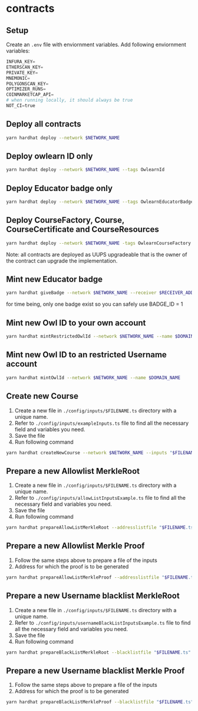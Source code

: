 # contracts

## Setup

Create an `.env` file with enviornment variables. Add following enviornment variables:

```python
INFURA_KEY=
ETHERSCAN_KEY=
PRIVATE_KEY=
MNEMONIC=
POLYGONSCAN_KEY=
OPTIMIZER_RUNS=
COINMARKETCAP_API=
# when running locally, it should always be true
NOT_CI=true
```

## Deploy all contracts

```sh
yarn hardhat deploy --network $NETWORK_NAME
```

## Deploy owlearn ID only

```sh
yarn hardhat deploy --network $NETWORK_NAME --tags OwlearnId
```

## Deploy Educator badge only

```sh
yarn hardhat deploy --network $NETWORK_NAME --tags OwlearnEducatorBadge
```

## Deploy CourseFactory, Course, CourseCertificate and CourseResources

```sh
yarn hardhat deploy --network $NETWORK_NAME -tags OwlearnCourseFactory
```

Note: all contracts are deployed as UUPS upgradeable that is the owner of the contract can upgrade the implementation.

## Mint new Educator badge

```sh
yarn hardhat giveBadge --network $NETWORK_NAME --receiver $RECEIVER_ADDRESS --badge $BADGE_ID
```

for time being, only one badge exist so you can safely use BADGE_ID = 1

## Mint new Owl ID to your own account

```sh
yarn hardhat mintRestrictedOwlId --network $NETWORK_NAME --name $DOMAIN_NAME --address $ADDRESS_TO_MINT
```

## Mint new Owl ID to an restricted Username account

```sh
yarn hardhat mintOwlId --network $NETWORK_NAME --name $DOMAIN_NAME
```

## Create new Course

1. Create a new file in `./config/inputs/$FILENAME.ts` directory with a unique name.
2. Refer to `./config/inputs/exampleInputs.ts` file to find all the necessary field and variables you need.
3. Save the file
4. Run following command

```sh
yarn hardhat createNewCourse --network $NETWORK_NAME --inputs "$FILENAME.ts"
```

## Prepare a new Allowlist MerkleRoot

1. Create a new file in `./config/inputs/$FILENAME.ts` directory with a unique name.
2. Refer to `./config/inputs/allowListInputsExample.ts` file to find all the necessary field and variables you need.
3. Save the file
4. Run following command

```sh
yarn hardhat prepareAllowListMerkleRoot --addresslistfile "$FILENAME.ts"
```

## Prepare a new Allowlist Merkle Proof

1. Follow the same steps above to prepare a file of the inputs
2. Address for which the proof is to be generated

```sh
yarn hardhat prepareAllowListMerkleProof --addresslistfile "$FILENAME.ts" --address $ADDRESS
```

## Prepare a new Username blacklist MerkleRoot

1. Create a new file in `./config/inputs/$FILENAME.ts` directory with a unique name.
2. Refer to `./config/inputs/usernameBlackListInputsExample.ts` file to find all the necessary field and variables you need.
3. Save the file
4. Run following command

```sh
yarn hardhat prepareBlackListMerkleRoot --blacklistfile "$FILENAME.ts"
```

## Prepare a new Username blacklist Merkle Proof

1. Follow the same steps above to prepare a file of the inputs
2. Address for which the proof is to be generated

```sh
yarn hardhat prepareBlackListMerkleProof --blacklistfile "$FILENAME.ts" --address $ADDRESS
```
